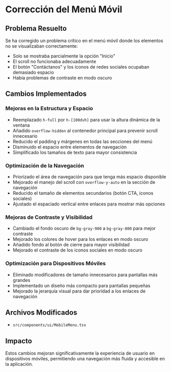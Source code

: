 # Corrección del Menú Móvil

## Problema Resuelto
Se ha corregido un problema crítico en el menú móvil donde los elementos no se visualizaban correctamente:
- Solo se mostraba parcialmente la opción "Inicio"
- El scroll no funcionaba adecuadamente
- El botón "Contáctanos" y los iconos de redes sociales ocupaban demasiado espacio
- Había problemas de contraste en modo oscuro

## Cambios Implementados

### Mejoras en la Estructura y Espacio
- Reemplazado `h-full` por `h-[100dvh]` para usar la altura dinámica de la ventana
- Añadido `overflow-hidden` al contenedor principal para prevenir scroll innecesario
- Reducido el padding y márgenes en todas las secciones del menú
- Disminuido el espacio entre elementos de navegación
- Simplificado los tamaños de texto para mayor consistencia

### Optimización de la Navegación
- Priorizado el área de navegación para que tenga más espacio disponible
- Mejorado el manejo del scroll con `overflow-y-auto` en la sección de navegación
- Reducido el tamaño de elementos secundarios (botón CTA, iconos sociales)
- Ajustado el espaciado vertical entre enlaces para mostrar más opciones

### Mejoras de Contraste y Visibilidad
- Cambiado el fondo oscuro de `bg-gray-900` a `bg-gray-800` para mejor contraste
- Mejorado los colores de hover para los enlaces en modo oscuro
- Añadido fondo al botón de cierre para mayor visibilidad
- Mejorado el contraste de los iconos sociales en modo oscuro

### Optimización para Dispositivos Móviles
- Eliminado modificadores de tamaño innecesarios para pantallas más grandes
- Implementado un diseño más compacto para pantallas pequeñas
- Mejorado la jerarquía visual para dar prioridad a los enlaces de navegación

## Archivos Modificados
- `src/components/ui/MobileMenu.tsx`

## Impacto
Estos cambios mejoran significativamente la experiencia de usuario en dispositivos móviles, permitiendo una navegación más fluida y accesible en la aplicación.
